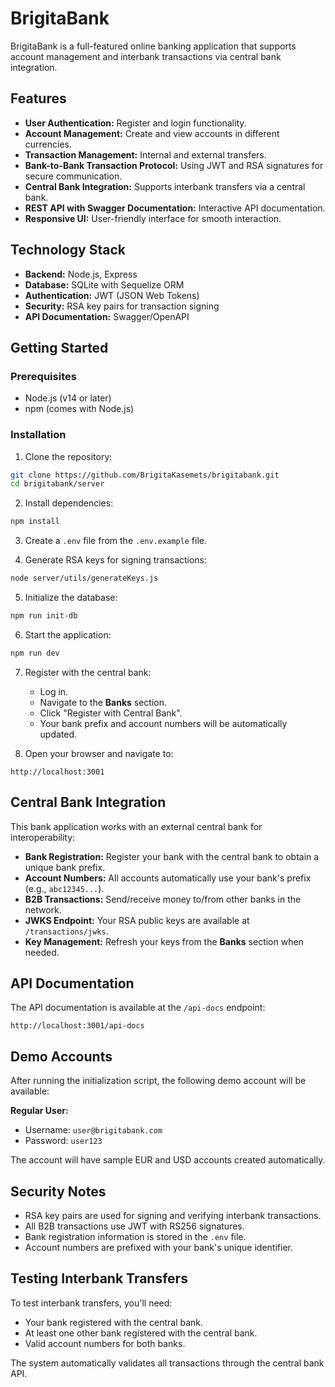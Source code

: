 # BrigitaBank

BrigitaBank is a full-featured online banking application that supports account management and interbank transactions via central bank integration.

## Features
- **User Authentication:** Register and login functionality.
- **Account Management:** Create and view accounts in different currencies.
- **Transaction Management:** Internal and external transfers.
- **Bank-to-Bank Transaction Protocol:** Using JWT and RSA signatures for secure communication.
- **Central Bank Integration:** Supports interbank transfers via a central bank.
- **REST API with Swagger Documentation:** Interactive API documentation.
- **Responsive UI:** User-friendly interface for smooth interaction.

## Technology Stack
- **Backend:** Node.js, Express
- **Database:** SQLite with Sequelize ORM
- **Authentication:** JWT (JSON Web Tokens)
- **Security:** RSA key pairs for transaction signing
- **API Documentation:** Swagger/OpenAPI

## Getting Started

### Prerequisites
- Node.js (v14 or later)
- npm (comes with Node.js)

### Installation
1. Clone the repository:
```bash
git clone https://github.com/BrigitaKasemets/brigitabank.git
cd brigitabank/server
```
2. Install dependencies:
```bash
npm install
```
3. Create a `.env` file from the `.env.example` file.

4. Generate RSA keys for signing transactions:
```bash
node server/utils/generateKeys.js
```
5. Initialize the database:
```bash
npm run init-db
```
6. Start the application:
```bash
npm run dev
```
7. Register with the central bank:
    - Log in.
    - Navigate to the **Banks** section.
    - Click "Register with Central Bank".
    - Your bank prefix and account numbers will be automatically updated.

8. Open your browser and navigate to:
```
http://localhost:3001
```

## Central Bank Integration
This bank application works with an external central bank for interoperability:
- **Bank Registration:** Register your bank with the central bank to obtain a unique bank prefix.
- **Account Numbers:** All accounts automatically use your bank's prefix (e.g., `abc12345...`).
- **B2B Transactions:** Send/receive money to/from other banks in the network.
- **JWKS Endpoint:** Your RSA public keys are available at `/transactions/jwks`.
- **Key Management:** Refresh your keys from the **Banks** section when needed.

## API Documentation
The API documentation is available at the `/api-docs` endpoint:
```
http://localhost:3001/api-docs
```

## Demo Accounts
After running the initialization script, the following demo account will be available:

**Regular User:**
- Username: `user@brigitabank.com`
- Password: `user123`

The account will have sample EUR and USD accounts created automatically.

## Security Notes
- RSA key pairs are used for signing and verifying interbank transactions.
- All B2B transactions use JWT with RS256 signatures.
- Bank registration information is stored in the `.env` file.
- Account numbers are prefixed with your bank's unique identifier.

## Testing Interbank Transfers
To test interbank transfers, you'll need:
- Your bank registered with the central bank.
- At least one other bank registered with the central bank.
- Valid account numbers for both banks.

The system automatically validates all transactions through the central bank API.

